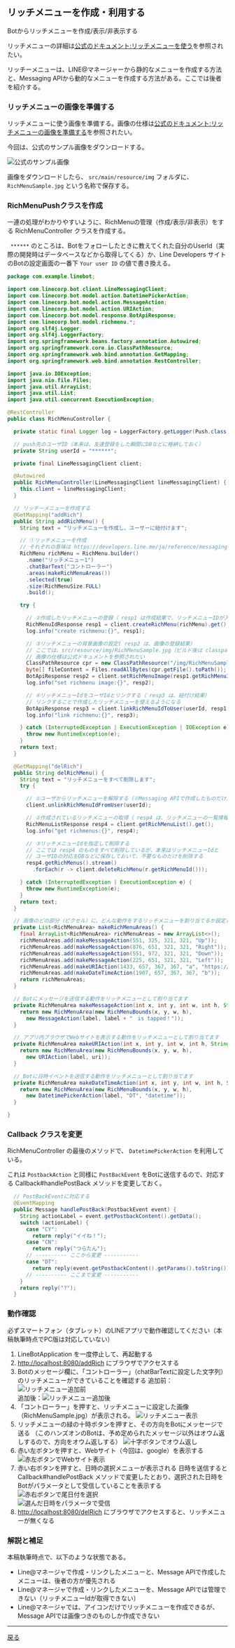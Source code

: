 ## リッチメニューを作成・利用する

Botからリッチメニューを作成/表示/非表示する

リッチメニューの詳細は[公式のドキュメント:リッチメニューを使う](https://developers.line.me/ja/docs/messaging-api/using-rich-menus/)を参照されたい。

リッチーメニューは、LINE@マネージャーから静的なメニューを作成する方法と、Messaging APIから動的なメニューを作成する方法がある。ここでは後者を紹介する。

### リッチメニューの画像を準備する

リッチメニューに使う画像を準備する。画像の仕様は[公式のドキュメント:リッチメニューの画像を準備する](https://developers.line.me/ja/docs/messaging-api/using-rich-menus/#prepare-a-rich-menu-image)を参照されたい。

今回は、公式のサンプル画像をダウンロードする。

![公式のサンプル画像](https://developers.line.me/media/messaging-api/rich-menu/controller-rich-menu-image-e1734c7d.jpg)

画像をダウンロードしたら、 `src/main/resource/img` フォルダに、 `RichMenuSample.jpg` という名称で保存する。

### RichMenuPushクラスを作成

一連の処理がわかりやすいように、RichMenuの管理（作成/表示/非表示）をする RichMenuController クラスを作成する。

` ******` のところは、Botをフォローしたときに教えてくれた自分のUserId（実際の開発時はデータベースなどから取得してくる）か、Line Developers サイトのBotの設定画面の一番下 `Your user ID` の値で書き換える。

```java
package com.example.linebot;

import com.linecorp.bot.client.LineMessagingClient;
import com.linecorp.bot.model.action.DatetimePickerAction;
import com.linecorp.bot.model.action.MessageAction;
import com.linecorp.bot.model.action.URIAction;
import com.linecorp.bot.model.response.BotApiResponse;
import com.linecorp.bot.model.richmenu.*;
import org.slf4j.Logger;
import org.slf4j.LoggerFactory;
import org.springframework.beans.factory.annotation.Autowired;
import org.springframework.core.io.ClassPathResource;
import org.springframework.web.bind.annotation.GetMapping;
import org.springframework.web.bind.annotation.RestController;

import java.io.IOException;
import java.nio.file.Files;
import java.util.ArrayList;
import java.util.List;
import java.util.concurrent.ExecutionException;

@RestController
public class RichMenuController {

  private static final Logger log = LoggerFactory.getLogger(Push.class);

  // push先のユーザID（本来は、友達登録をした瞬間にDBなどに格納しておく）
  private String userId = "******";

  private final LineMessagingClient client;

  @Autowired
  public RichMenuController(LineMessagingClient lineMessagingClient) {
    this.client = lineMessagingClient;
  }

  // リッチーメニューを作成する
  @GetMapping("addRich")
  public String addRichMenu() {
    String text = "リッチメニューを作成し、ユーザーに紐付けます";

    // ①リッチメニューを作成
    // それぞれの意味は https://developers.line.me/ja/reference/messaging-api/#rich-menu-object を参照
    RichMenu richMenu = RichMenu.builder()
      .name("リッチメニュー1")
      .chatBarText("コントローラー")
      .areas(makeRichMenuAreas())
      .selected(true)
      .size(RichMenuSize.FULL)
      .build();

    try {

      // ②作成したリッチメニューの登録（ resp1 は作成結果で、リッチメニューIDが入っている）
      RichMenuIdResponse resp1 = client.createRichMenu(richMenu).get();
      log.info("create richmenu:{}", resp1);

      // ③リッチメニューの背景画像の設定( resp2 は、画像の登録結果）
      // ここでは、src/resource/img/RichMenuSample.jpg（ビルド後は classpath:/img/RichMenuSample.jpg）を指定
      // 画像の仕様は公式ドキュメントを参照されたい
      ClassPathResource cpr = new ClassPathResource("/img/RichMenuSample.jpg");
      byte[] fileContent = Files.readAllBytes(cpr.getFile().toPath());
      BotApiResponse resp2 = client.setRichMenuImage(resp1.getRichMenuId(), "image/jpeg", fileContent).get();
      log.info("set richmenu image:{}", resp2);

      // ④リッチメニューIdをユーザIdとリンクする（ resp3 は、紐付け結果）
      // リンクすることで作成したリッチメニューを使えるようになる
      BotApiResponse resp3 = client.linkRichMenuIdToUser(userId, resp1.getRichMenuId()).get();
      log.info("link richmenu:{}", resp3);

    } catch (InterruptedException | ExecutionException | IOException e) {
      throw new RuntimeException(e);
    }
    return text;
  }

  @GetMapping("delRich")
  public String delRichMenu() {
    String text = "リッチメニューをすべて削除します";
    try {

      // ①ユーザからリッチメニューを解除する（※Messaging APIで作成したものだけ）
      client.unlinkRichMenuIdFromUser(userId);

      // ②作成されているリッチメニューの取得（ resp4 は、リッチメニューの一覧情報）
      RichMenuListResponse resp4 = client.getRichMenuList().get();
      log.info("get richmenus:{}", resp4);

      // ③リッチメニューIdを指定して削除する
      // ここでは resp4 のものをすべて削除しているが、本来はリッチメニューIdと
      // ユーザIDの対応をDBなどに保存しておいて、不要なものだけを削除する
      resp4.getRichMenus().stream()
        .forEach(r -> client.deleteRichMenu(r.getRichMenuId()));

    } catch (InterruptedException | ExecutionException e) {
      throw new RuntimeException(e);
    }
    return text;
  }

  // 画像のどの部分（ピクセル）に、どんな動作をするリッチメニューを割り当てるか設定します
  private List<RichMenuArea> makeRichMenuAreas() {
    final ArrayList<RichMenuArea> richMenuAreas = new ArrayList<>();
    richMenuAreas.add(makeMessageAction(551, 325, 321, 321, "Up"));
    richMenuAreas.add(makeMessageAction(876, 651, 321, 321, "Right"));
    richMenuAreas.add(makeMessageAction(551, 972, 321, 321, "Down"));
    richMenuAreas.add(makeMessageAction(225, 651, 321, 321, "Left"));
    richMenuAreas.add(makeURIAction(1433, 657, 367, 367, "a", "https://google.com/"));
    richMenuAreas.add(makeDateTimeAction(1907, 657, 367, 367, "b"));
    return richMenuAreas;
  }

  // Botにメッセージを送信する動作をリッチメニューとして割り当てます
  private RichMenuArea makeMessageAction(int x, int y, int w, int h, String label) {
    return new RichMenuArea(new RichMenuBounds(x, y, w, h),
      new MessageAction(label, label + "　is tapped！"));
  }

  // アプリ内ブラウザでWebサイトを表示する動作をリッチメニューとして割り当てます
  private RichMenuArea makeURIAction(int x, int y, int w, int h, String label, String uri) {
    return new RichMenuArea(new RichMenuBounds(x, y, w, h),
      new URIAction(label, uri));
  }

  // Botに日時イベントを送信する動作をリッチメニューとして割り当てます
  private RichMenuArea makeDateTimeAction(int x, int y, int w, int h, String label) {
    return new RichMenuArea(new RichMenuBounds(x, y, w, h),
      new DatetimePickerAction(label, "DT", "datetime"));
  }

}
```

### Callback クラスを変更

RichMenuController の最後のメソッドで、 `DatetimePickerAction` を利用している。

これは `PostbackAction` と同様に `PostBackEvent` をBotに送信するので、対応する Callback#handlePostBack メソッドを変更しておく。

```java
  // PostBackEventに対応する
  @EventMapping
  public Message handlePostBack(PostbackEvent event) {
    String actionLabel = event.getPostbackContent().getData();
    switch (actionLabel) {
      case "CY":
        return reply("イイね！");
      case "CN":
        return reply("つらたん");
      // ---------- ここから変更 -----------
      case "DT":
        return reply(event.getPostbackContent().getParams().toString());
      // ---------- ここまで変更 -----------
    }
    return reply("?");
  }
```

### 動作確認

必ずスマートフォン（タブレット）のLINEアプリで動作確認してください（本稿執筆時点でPC版は対応していない）

1. LineBotApplication を一度停止して、再起動する
2. [http://localhost:8080/addRich](http://localhost:8080/addRich) にブラウザでアクセスする
3. Botのメッセージ欄に、「コントローラー」（chatBarTextに設定した文字列）のリッチメニューができていることを確認する
  追加前：![リッチメニュー追加前](./RM01.jpg)<br>
  追加後：![リッチメニュー追加後](./RM02.jpg)
4. 「コントローラー」を押すと、リッチメニューに設定した画像（RichMenuSample.jpg）が表示される。
  ![リッチメニュー表示](./RM03.jpg)
5. リッチメニューの緑の十時ボタンを押すと、その方向をBotにメッセージで送る
  （このハンズオンのBotは、予め定められたメッセージ以外はオウム返しするので、方向をオウム返しする）
  ![十字ボタンでオウム返し](./RM04.jpg)
6. 赤い左ボタンを押すと、Webサイト（今回は、google）を表示する
  ![赤左ボタンでWebサイト表示](./RM05.jpg)
7. 赤い右ボタンを押すと、日時の選択メニューが表示される
  日時を送信すると Callback#handlePostBack メソッドで変更したとおり、選択された日時をBotがパラメータとして受信していることを表示する
  ![赤右ボタンで尾日付を選択](./RM06.jpg)<br>
  ![選んだ日時をパラメータで受信](./RM07.jpg)
8. [http://localhost:8080/delRich](http://localhost:8080/delRich) にブラウザでアクセスすると、リッチメニューが無くなる

### 解説と補足

本稿執筆時点で、以下のような状態である。

- Line@マネージャで作成・リンクしたメニューと、Message APIで作成したメニューは、後者の方が優先される
- Line@マネージャで作成・リンクしたメニューを、Message APIでは管理できない（リッチメニューIdが取得できない）
- Line@マネージャでは、アイコンだけでリッチメニューを作成できるが、Message APIでは画像つきのものしか作成できない

-----

[戻る](../../README.md)
